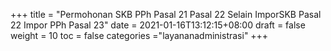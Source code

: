 +++
title = "Permohonan SKB PPh Pasal 21 Pasal 22 Selain ImporSKB  Pasal 22 Impor PPh Pasal 23"
date = 2021-01-16T13:12:15+08:00
draft = false
weight = 10
toc = false
categories ="layananadministrasi"
+++